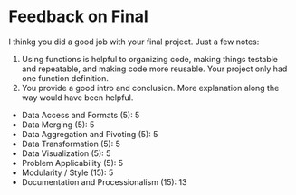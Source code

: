 # Feedback on Final

I thinkg you did a good job with your final project. Just a few notes:
1. Using functions is helpful to organizing code, making things testable and repeatable, and making code more reusable. Your project only had one function definition.
2. You provide a good intro and conclusion. More explanation along the way would have been helpful.

* Data Access and Formats (5): 5
* Data Merging (5): 5
* Data Aggregation and Pivoting (5): 5
* Data Transformation (5): 5
* Data Visualization (5): 5
* Problem Applicability (5): 5
* Modularity / Style (15): 5
* Documentation and Processionalism (15): 13
